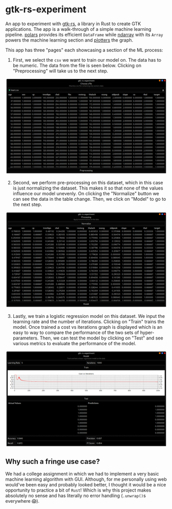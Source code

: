 # gtk-rs-experiment

An app to experiment with [gtk-rs](https://gtk-rs.org/), a library in Rust to 
create GTK applications. The app is a walk-through of a simple machine learning
pipeline. [polars](https://github.com/pola-rs/polars) provides its efficient 
`DataFrame` while [ndarray](https://github.com/rust-ndarray/ndarray) with its
`Array` powers the machine learning section and [plotters](https://github.com/38/plotters)
the graph.

This app has three "pages" each showcasing a section of the ML process:

1. First, we select the `csv` we want to train our model on. The data has to be
numeric. The data from the file is seen below. Clicking on "Preprocessing" will
take us to the next step.

!["choose" page](./screenshots/choose.png)

2. Second, we perform pre-processing on this dataset, which in this case is just
normalizing the dataset. This makes it so that none of the values influence our
model unevenly. On clicking the "Normalize" button we can see the data in the
table change. Then, we click on "Model" to go to the next step.

!["preprocessing" page](./screenshots/preprocessing.png)

3. Lastly, we train a logistic regression model on this dataset. We input the
learning rate and the number of iterations. Clicking on "Train" trains the model.
Once trained a cost vs iterations graph is displayed which is an easy to way to
compare the performance of the two sets of hyper-parameters. Then, we can test 
the model by clicking on "Test" and see various metrics to evaluate the
performance of the model.

!["model" page](./screenshots/model.png)

## Why such a fringe use case?
We had a college assignment in which we had to implement a very basic machine
learning algorithm with GUI. Although, for me personally using web would've 
been easy and probably looked better, I thought it would be a nice opportunity 
to practice a bit of `Rust`! Which is why this project makes absolutely no
sense and has literally no error handling (`.unwrap()`s everywhere 😱).
